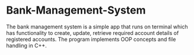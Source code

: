 # Bank-Management-System
The bank management system is a simple app that runs on terminal which has functionality to create, update, retrieve required account details of registered accounts. The program implements OOP concepts and file handling in C++.
